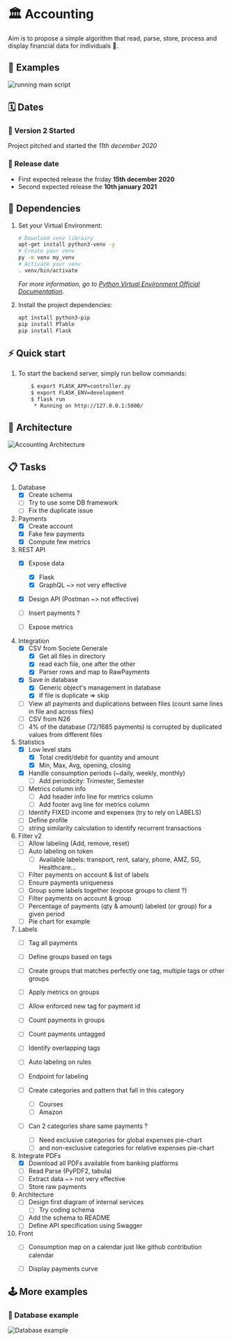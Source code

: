 # :classical_building: Accounting 

Aim is to propose a simple algorithm that read, parse, store, process and display financial data for individuals :money_with_wings:.


## :tada: Examples

![running main script](img/main.PNG)

## :spiral_calendar: Dates

### :rocket: Version 2 Started 
Project pitched and started the _11th december 2020_

### :dart: Release date 
- First expected release the friday **15th december 2020** 
- Second expected release the **10th january 2021** 


## :electric_plug: Dependencies
1. Set your Virtual Environment:

    ``` bash
    # Download venv librairy
    apt-get install python3-venv -y
    # Create your venv
    py -m venv my_venv
    # Activate your venv
    . venv/bin/activate
    ```
    
    _For more information, go to [Python Virtual Environment Official Documentation](https://docs.python.org/3/library/venv.html)._

1. Install the project dependencies:

    ``` bash
    apt install python3-pip
    pip install PTable
    pip install Flask
    ```


## :zap: Quick start

1. To start the backend server, simply run bellow commands:

	``` bash
		$ export FLASK_APP=controller.py
		$ export FLASK_ENV=development
		$ flask run
		 * Running on http://127.0.0.1:5000/
	```


## :art: Architecture

![Accounting Architecture](img/accounting_diagram.png)


## :clipboard: Tasks

1. Database
	- [x] Create schema
	- [ ] Try to use some DB framework
	- [ ] Fix the duplicate issue
	
1. Payments
	- [x] Create account
	- [x] Fake few payments
	- [x] Compute few metrics
	  
1. REST API
	- [x] Expose data 
		- [x] Flask
		- [x] GraphQL ~> not very effective
	- [x] Design API (Postman ~> not effective)
	- [ ] Insert payments ?
	  
	- [ ] Expose metrics
	  
1. Integration
	- [x] CSV from Societe Generale
	  - [x] Get all files in directory
	  - [x] read each file, one after the other
	  - [x] Parser rows and map to RawPayments
	- [x] Save in database
		- [x] Generic object's management in database
		- [x] If file is duplicate => skip
	- [ ] View all payments and duplications between files (count same lines in file and across files)
	- [ ] CSV from N26
	- [ ] 4% of the database (72/1685 payments) is corrupted by duplicated values from different files

1. Statistics
	- [x] Low level stats
	  - [x] Total credit/debit for quantity and amount
	  - [x] Min, Max, Avg, opening, closing
	- [x] Handle consumption periods (~daily, weekly, monthly)
	  	- [ ] Add periodicity: Trimester, Semester
	- [ ] Metrics column info
		- [ ] Add header info line for metrics column
		- [ ] Add footer avg line for metrics column
	- [ ] Identify FIXED income and expenses (try to rely on LABELS)
	- [ ] Define profile
	- [ ] string similarity calculation to identify recurrent transactions 
	  
1. Filter v2
   - [ ] Allow labeling (Add, remove, reset)
   - [ ] Auto labeling on token 
	   - [ ] Available labels: transport, rent, salary, phone, AMZ, SG, Healthcare...
   - [ ] Filter payments on account & list of labels 
   - [ ] Ensure payments uniqueness
   - [ ] Group some labels together (expose groups to client ?) 
   - [ ] Filter payments on account & group
   - [ ] Percentage of payments (qty & amount) labeled (or group) for a given period
   - [ ] Pie chart for example
	
1. Labels
	- [ ] Tag all payments 
	- [ ] Define groups based on tags
	- [ ] Create groups that matches perfectly one tag, multiple tags or other groups 
	- [ ] Apply metrics on groups
	- [ ] Allow enforced new tag for payment id

	- [ ] Count payments in groups
	- [ ] Count payments untagged 
	- [ ] Identify overlapping tags
	  
	- [ ] Auto labeling on rules
	- [ ] Endpoint for labeling
	- [ ] Create categories and pattern that fall in this category
		- [ ] Courses
		- [ ] Amazon
	- [ ] Can 2 categories share same payments ?
		- [ ] Need exclusive categories for global expenses pie-chart
		- [ ] and non-exclusive categories for relative expenses pie-chart
	
1. Integrate PDFs
   - [x] Download all PDFs available from banking platforms
   - [ ] Read Parse (PyPDF2, tabula)
   - [ ] Extract data ~> not very effective
   - [ ] Store raw payments

1. Architecture
	- [ ] Design first diagram of internal services
	  - [ ] Try coding schema
	- [ ] Add the schema to README 
	- [ ] Define API specification using Swagger
   
1. Front
	- [ ] Consumption map on a calendar just like github contribution calendar
	- [ ] Display payments curve


## :joystick: More examples

### :floppy_disk: Database example 

![Database example](img/database_example.png)